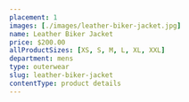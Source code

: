 ```yaml
---
placement: 1
images: [./images/leather-biker-jacket.jpg]
name: Leather Biker Jacket
price: $200.00
allProductSizes: [XS, S, M, L, XL, XXL]
department: mens
type: outerwear
slug: leather-biker-jacket
contentType: product details
---
```

